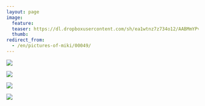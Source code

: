```yaml
---
layout: page
image:
  feature:
  teaser: https://dl.dropboxusercontent.com/sh/ea1wtnz7z734o12/AABMmYPv1MHwr_qP6q1lbocza/mikin-kuvat/2/DSC29267-245px.jpg
  thumb:
redirect_from:
  - /en/pictures-of-miki/00049/
---
```


[![](https://dl.dropboxusercontent.com/sh/ea1wtnz7z734o12/AAC9Oi00dOI7uG9XKOvy7Yk9a/mikin-kuvat/2/DSC29267-800px.jpg)](https://dl.dropboxusercontent.com/sh/ea1wtnz7z734o12/AAAtvIaiBIkGxp84fl4dR_qfa/mikin-kuvat/2/DSC29267.JPG)

[![](https://dl.dropboxusercontent.com/sh/ea1wtnz7z734o12/AABXyGou4eXpik9ez1imuZPna/mikin-kuvat/2/DSC29249-800px.jpg)](https://dl.dropboxusercontent.com/sh/ea1wtnz7z734o12/AAA75Sj9AqBw5eQEQ3HzssC6a/mikin-kuvat/2/DSC29249.JPG)

[![](https://dl.dropboxusercontent.com/sh/ea1wtnz7z734o12/AACPWtH3O0reMN3anU3cfMESa/mikin-kuvat/2/DSC29242-800px.jpg)](https://dl.dropboxusercontent.com/sh/ea1wtnz7z734o12/AACFQP1nb9DRl50DCII3V1Mfa/mikin-kuvat/2/DSC29242.JPG)

[![](https://dl.dropboxusercontent.com/sh/ea1wtnz7z734o12/AAAxcmw42KyTsbNf_uGl0O8ha/mikin-kuvat/2/DSC29244-800px.jpg)](https://dl.dropboxusercontent.com/sh/ea1wtnz7z734o12/AACDWzcA1DRCi16V8sILZBYTa/mikin-kuvat/2/DSC29244.jpg)
